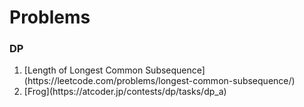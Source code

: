 # Problems
### DP
<ol>
  <li> [Length of Longest Common Subsequence](https://leetcode.com/problems/longest-common-subsequence/) </li>
  <li> [Frog](https://atcoder.jp/contests/dp/tasks/dp_a) </li>
  
</ol>

